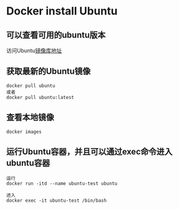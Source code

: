 # Docker install Ubuntu

## 可以查看可用的ubuntu版本
访问Ubuntu[镜像库地址](https://hub.docker.com/_/ubuntu?tab=tags&page=1)

## 获取最新的Ubuntu镜像
```shell
docker pull ubuntu
或者
docker pull ubuntu:latest
```

## 查看本地镜像
```
docker images
```
## 运行Ubuntu容器，并且可以通过exec命令进入ubuntu容器
```
运行
docker run -itd --name ubuntu-test ubuntu

进入
docker exec -it ubuntu-test /bin/bash
```
